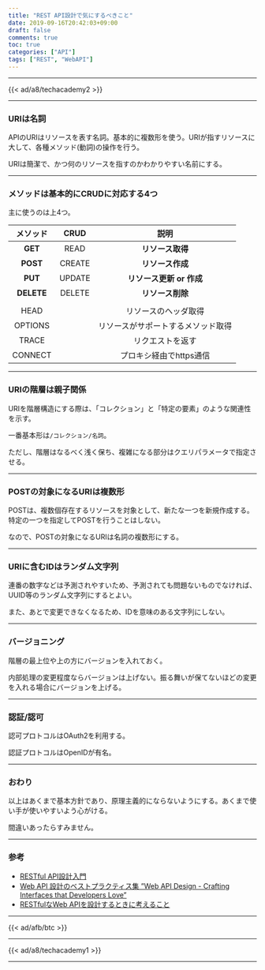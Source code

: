```yaml
---
title: "REST API設計で気にするべきこと"
date: 2019-09-16T20:42:03+09:00
draft: false
comments: true
toc: true
categories: ["API"]
tags: ["REST", "WebAPI"]
---
```


<!--more-->

---

{{< ad/a8/techacademy2 >}}

---

### URIは名詞

APIのURIはリソースを表す名詞。基本的に複数形を使う。URIが指すリソースに大して、各種メソッド(動詞)の操作を行う。

URIは簡潔で、かつ何のリソースを指すのかわかりやすい名前にする。

---

### メソッドは基本的にCRUDに対応する4つ

主に使うのは上4つ。

|メソッド|CRUD|説明|
|:-:|:-:|:-:|
|**GET**|READ|**リソース取得**|
|**POST**|CREATE|**リソース作成**|
|**PUT**|UPDATE|**リソース更新 or 作成**|
|**DELETE**|DELETE|**リソース削除**|
||||
|HEAD||リソースのヘッダ取得|
|OPTIONS||リソースがサポートするメソッド取得|
|TRACE||リクエストを返す|
|CONNECT||プロキシ経由でhttps通信|

---

### URIの階層は親子関係

URIを階層構造にする際は、「コレクション」と「特定の要素」のような関連性を示す。

一番基本形は`/コレクション/名詞`。

ただし、階層はなるべく浅く保ち、複雑になる部分はクエリパラメータで指定させる。

---

### POSTの対象になるURIは複数形

POSTは、複数個存在するリソースを対象として、新たな一つを新規作成する。特定の一つを指定してPOSTを行うことはしない。

なので、POSTの対象になるURIは名詞の複数形にする。

---

### URIに含むIDはランダム文字列

連番の数字などは予測されやすいため、予測されても問題ないものでなければ、UUID等のランダム文字列にするとよい。

また、あとで変更できなくなるため、IDを意味のある文字列にしない。

---

### バージョニング

階層の最上位や上の方にバージョンを入れておく。

内部処理の変更程度ならバージョンは上げない。振る舞いが保てないほどの変更を入れる場合にバージョンを上げる。

---

### 認証/認可

認可プロトコルはOAuth2を利用する。

認証プロトコルはOpenIDが有名。

---

### おわり

以上はあくまで基本方針であり、原理主義的にならないようにする。あくまで使い手が使いやすいよう心がける。

間違いあったらすみません。

---

### 参考

- [RESTful API設計入門](https://www.slideshare.net/MonstarLabInc/rest-ful-api)
- [Web API 設計のベストプラクティス集 ”Web API Design - Crafting Interfaces that Developers Love”](http://please-sleep.cou929.nu/20130121.html)
- [RESTfulなWeb APIを設計するときに考えること](https://qiita.com/shrkw/items/c6123ca25981e44a3d82)

---

{{< ad/afb/btc >}}

---

{{< ad/a8/techacademy1 >}}

---
